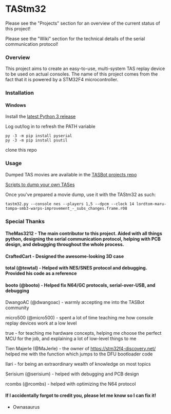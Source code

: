 # TAStm32
Please see the "Projects" section for an overview of the current status of this project!

Please see the "Wiki" section for the technical details of the serial communication protocol!

### Overview

This project aims to create an easy-to-use, multi-system TAS replay device to be used on actual consoles. The name of this project comes from the fact that it is powered by a STM32F4 microcontroller.

### Installation

#### Windows

Install the [latest Python 3 release](https://www.python.org/downloads/windows/)

Log out/log in to refresh the PATH variable

    py -3 -m pip install pyserial
    py -3 -m pip install psutil

clone this repo

### Usage

Dumped TAS movies are available in the [TASBot projects repo](https://github.com/dwangoac/TASBot-Projects/tree/master/replayfiles)

[Scripts to dump your own TASes](https://github.com/dwangoac/TASBot-Projects/blob/master/Dump_Scripts/fceux_dump_latches.lua)

Once you've prepared a movie dump, use it with the TAStm32 as such:

    tastm32.py --console nes --players 1,5 --dpcm --clock 14 lordtom-maru-tompa-smb3-warps-improvement_-_subs_changes.frame.r08

### Special Thanks
#### TheMas3212 - The main contributor to this project. Aided with all things python, designing the serial communication protocol, helping with PCB design, and debugging throughout the whole process.
#### CraftedCart - Designed the awesome-looking 3D case
#### total (@tewtal) - Helped with NES/SNES protocol and debugging. Provided his code as a reference
#### booto (@booto) - Helped fix N64/GC protocols, serial-over-USB, and debugging

DwangoAC (@dwangoac) - warmly accepting me into the TASBot community

micro500 (@micro500) - spent a lot of time teaching me how console replay devices work at a low level

true - for teaching me hardware concepts, helping me choose the perfect MCU for the job, and explaining a lot of low-level things to me

Tien Majerle (@MaJerle) - the owner of https://stm32f4-discovery.net/ helped me with the function which jumps to the DFU bootloader code

Ilari - for being an extraordinary wealth of knowledge on most topics

Serisium (@serisium) - helped with debugging and PCB design

rcombs (@rcombs) - helped with optimizing the N64 protocol

#### If I accidentally forgot to credit you, please let me know so I can fix it!

 - Ownasaurus
